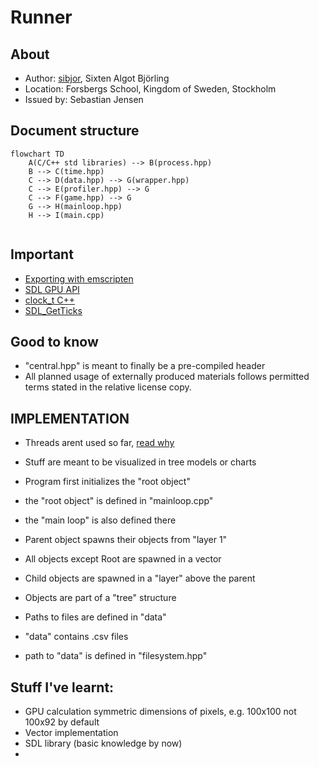 # Runner

## About

- Author: [sibjor](https://www.github.com/sibjor), Sixten Algot Björling
- Location: Forsbergs School, Kingdom of Sweden, Stockholm
- Issued by: Sebastian Jensen

## Document structure

```mermaid
flowchart TD
    A(C/C++ std libraries) --> B(process.hpp)
    B --> C(time.hpp)
    C --> D(data.hpp) --> G(wrapper.hpp)
    C --> E(profiler.hpp) --> G
    C --> F(game.hpp) --> G
    G --> H(mainloop.hpp)
    H --> I(main.cpp)
    
```
## Important 

- [Exporting with emscripten](https://wiki.libsdl.org/SDL3/README/emscripten)
- [SDL GPU API](https://wiki.libsdl.org/SDL3/CategoryGPU)
- [clock_t C++](https://en.cppreference.com/w/c/chrono/clock_t)
- [SDL_GetTicks](https://wiki.libsdl.org/SDL3/SDL_GetTicks)

## Good to know
- "central.hpp" is meant to finally be a pre-compiled header
- All planned usage of externally produced materials follows permitted terms stated in the relative license copy.

## IMPLEMENTATION

- Threads arent used so far, [read why](https://wiki.libsdl.org/SDL3/README/emscripten)

- Stuff are meant to be visualized in tree models or charts

- Program first initializes the "root object"
- the "root object" is defined in "mainloop.cpp"
- the "main loop" is also defined there
- Parent object spawns their objects from "layer 1"
- All objects except Root are spawned in a vector
- Child objects are spawned in a "layer" above the parent
- Objects are part of a "tree" structure

- Paths to files are defined in "data"
- "data" contains .csv files
- path to "data" is defined in "filesystem.hpp"


## Stuff I've learnt:

- GPU calculation symmetric dimensions of pixels, e.g. 100x100 not 100x92 by default
- Vector implementation
- SDL library (basic knowledge by now)
- 

```